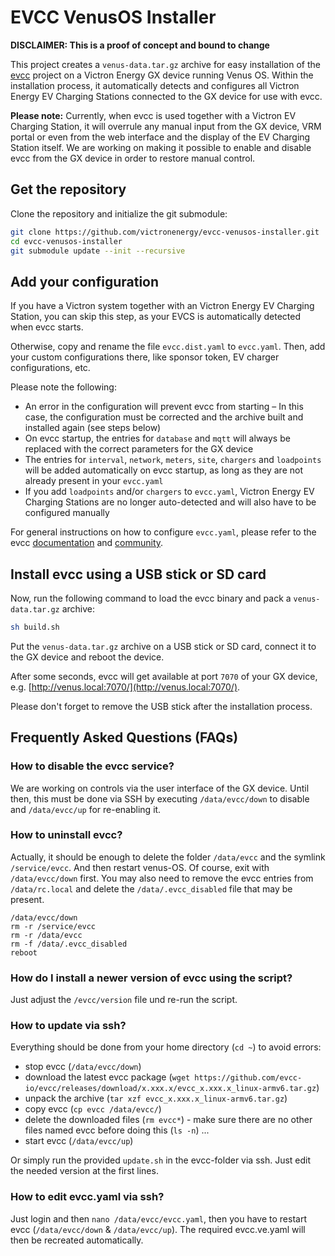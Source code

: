 # EVCC VenusOS Installer

**DISCLAIMER: This is a proof of concept and bound to change**

This project creates a `venus-data.tar.gz` archive for easy installation of the [evcc](https://github.com/evcc-io/evcc) project on a Victron Energy GX device running Venus OS. Within the installation process, it automatically detects and configures all Victron Energy EV Charging Stations connected to the GX device for use with evcc.

**Please note:** Currently, when evcc is used together with a Victron EV Charging Station, it will overrule any manual input from the GX device, VRM portal or even from the web interface and the display of the EV Charging Station itself. We are working on making it possible to enable and disable evcc from the GX device in order to restore manual control.

## Get the repository

Clone the repository and initialize the git submodule:
```sh
git clone https://github.com/victronenergy/evcc-venusos-installer.git
cd evcc-venusos-installer
git submodule update --init --recursive
```

## Add your configuration

If you have a Victron system together with an Victron Energy EV Charging Station, you can skip this step, as your EVCS is automatically detected when evcc starts.

Otherwise, copy and rename the file `evcc.dist.yaml` to `evcc.yaml`. Then, add your custom configurations there, like sponsor token, EV charger configurations, etc.

Please note the following:
* An error in the configuration will prevent evcc from starting – In this case, the configuration must be corrected and the archive built and installed again (see steps below)
* On evcc startup, the entries for `database` and `mqtt` will always be replaced with the correct parameters for the GX device
* The entries for `interval`, `network`, `meters`, `site`, `chargers` and `loadpoints` will be added automatically on evcc startup, as long as they are not already present in your `evcc.yaml`
* If you add `loadpoints` and/or `chargers` to `evcc.yaml`, Victron Energy EV Charging Stations are no longer auto-detected and will also have to be configured manually

For general instructions on how to configure `evcc.yaml`, please refer to the evcc [documentation](https://docs.evcc.io/en/docs/Home/) and [community](https://github.com/evcc-io/evcc/discussions/).

## Install evcc using a USB stick or SD card

Now, run the following command to load the evcc binary and pack a `venus-data.tar.gz` archive:

```sh
sh build.sh
```

Put the `venus-data.tar.gz` archive on a USB stick or SD card, connect it to the GX device and reboot the device.

After some seconds, evcc will get available at port `7070` of your GX device, e.g. [http://venus.local:7070/](http://venus.local:7070/).

Please don't forget to remove the USB stick after the installation process.

## Frequently Asked Questions (FAQs)

### How to disable the evcc service?

We are working on controls via the user interface of the GX device. Until then, this must be done via SSH by executing `/data/evcc/down` to disable and `/data/evcc/up` for re-enabling it.


### How to uninstall evcc?

Actually, it should be enough to delete the folder `/data/evcc` and the symlink `/service/evcc`. And then restart venus-OS.
Of course, exit with `/data/evcc/down` first.
You may also need to remove the evcc entries from `/data/rc.local` and delete the `/data/.evcc_disabled` file that may be present.

```
/data/evcc/down
rm -r /service/evcc
rm -r /data/evcc
rm -f /data/.evcc_disabled
reboot
```

### How do I install a newer version of evcc using the script?

Just adjust the `/evcc/version` file und re-run the script.

### How to update via ssh?

Everything should be done from your home directory (`cd ~`) to avoid errors:
- stop evcc (`/data/evcc/down`)
- download the latest evcc package (`wget https://github.com/evcc-io/evcc/releases/download/x.xxx.x/evcc_x.xxx.x_linux-armv6.tar.gz`)
- unpack the  archive (`tar xzf evcc_x.xxx.x_linux-armv6.tar.gz`)
- copy evcc (`cp evcc /data/evcc/`)
- delete the downloaded files (`rm evcc*`) - make sure there are no other files named evcc before doing this (`ls -n`) ...
- start evcc (`/data/evcc/up`)

Or simply run the provided `update.sh` in the evcc-folder via ssh. Just edit the needed version at the first lines.

### How to edit evcc.yaml via ssh?

Just login and then `nano /data/evcc/evcc.yaml`, then you have to restart evcc (`/data/evcc/down` & `/data/evcc/up`).
The required evcc.ve.yaml will then be recreated automatically.
